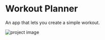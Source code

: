 # Workout Planner

An app that lets you create a simple workout.

![project image](/assets/workout-planner.png)
